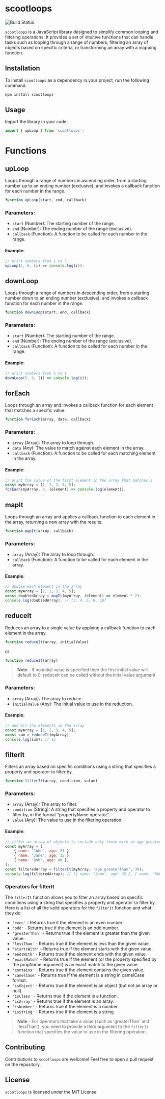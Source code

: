 # scootloops

![Build Status](https://github.com/PxPerfectMike/scootloops/actions/workflows/node.js.yml/badge.svg)

`scootloops` is a JavaScript library designed to simplify common looping and filtering operations. It provides a set of intuitive functions that can handle tasks such as looping through a range of numbers, filtering an array of objects based on specific criteria, or transforming an array with a mapping function.

## Installation

To install `scootloops` as a dependency in your project, run the following command:

```bash
npm install scootloops
```

## Usage

Import the library in your code:

```javascript
import { upLoop } from 'scootloops';
```

# Functions

## upLoop

Loops through a range of numbers in ascending order, from a starting number up to an ending number (exclusive), and invokes a callback function for each number in the range.

```javascript
function upLoop(start, end, callback)
```

### Parameters:

-   `start` (Number): The starting number of the range.
-   `end` (Number): The ending number of the range (exclusive).
-   `callback` (Function): A function to be called for each number in the range.

#### Example:

```javascript
// print numbers from 1 to 5
upLoop(1, 6, (i) => console.log(i));
```

## downLoop

Loops through a range of numbers in descending order, from a starting number down to an ending number (exclusive), and invokes a callback function for each number in the range.

```javascript
function downLoop(start, end, callback)

```

### Parameters:

-   `start` (Number): The starting number of the range.
-   `end` (Number): The ending number of the range (exclusive).
-   `callback` (Function): A function to be called for each number in the range.

#### Example:

```javascript
// print numbers from 5 to 1
downLoop(5, 0, (i) => console.log(i));
```

## forEach

Loops through an array and invokes a callback function for each element that matches a specific value.

```javascript
function forEach(array, data, callback)
```

### Parameters:

-   `array` (Array): The array to loop through.
-   `data` (Any): The value to match against each element in the array.
-   `callback` (Function): A function to be called for each matching element in the array.

#### Example:

```javascript
// print the value of the first element in the array that matches 3
const myArray = [1, 2, 3, 4, 5];
forEach(myArray, 3, (element) => console.log(element));
```

## mapIt

Loops through an array and applies a callback function to each element in the array, returning a new array with the results.

```javascript
function mapIt(array, callback)
```

### Parameters:

-   `array` (Array): The array to loop through.
-   `callback` (Function): A function to be called for each element in the array.

#### Example:

```javascript
// double each element in the array
const myArray = [1, 2, 3, 4, 5];
const doubledArray = mapIt(myArray, (element) => element * 2);
console.log(doubledArray); // [2, 4, 6, 8, 10]
```

## reduceIt

Reduces an array to a single value by applying a callback function to each element in the array.

```javascript
function reduceIt(array, initialValue)
```

or

```javascript
function reduceIt(array)
```

> **Note** - If no initial value is specified then the first initial value will default to 0. reduceIt can be called without the inital value argument.

### Parameters:

-   `array` (Array): The array to reduce.
-   `initialValue` (Any): The initial value to use in the reduction.

#### Example:

```javascript
// add all the elements in the array
const myArray = [1, 2, 3, 4, 5];
const sum = reduceIt(myArray);
console.log(sum); // 15
```

## filterIt

Filters an array based on specific conditions using a string that specifies a property and operator to filter by.

```javascript
function filterIt(array, condition, value)
```

### Parameters:

-   `array` (Array): The array to filter.
-   `condition` (String): A string that specifies a property and operator to filter by, in the format "propertyName.operator".
-   `value` (Any): The value to use in the filtering operation.

#### Example:

```javascript
// filter an array of objects to include only those with an age greater than 30
const myArray = [
	{ name: 'John', age: 25 },
	{ name: 'Jane', age: 35 },
	{ name: 'Bob', age: 40 },
];
const filteredArray = filterIt(myArray, 'age.greaterThan', 30);
console.log(filteredArray); // [{ name: "Jane", age: 35 }, { name: "Bob", age: 40 }]
```

### Operators for filterIt

The `filterIt` function allows you to filter an array based on specific conditions using a string that specifies a property and operator to filter by. Here is a list of all the valid operators for the `filterIt` function and what they do:

-   `'even'` - Returns true if the element is an even number.
-   `'odd'` - Returns true if the element is an odd number.
-   `'greaterThan'` - Returns true if the element is greater than the given value.
-   `'lessThan'` - Returns true if the element is less than the given value.
-   `'startsWith'` - Returns true if the element starts with the given value.
-   `'endsWith'` - Returns true if the element ends with the given value.
-   `'exactMatch'` - Returns true if the element (or the property specified by the propName argument) is an exact match to the given value.
-   `'contains'` - Returns true if the element contains the given value.
-   `'camelCase'` - Returns true if the element is a string in camelCase format.
-   `'isObject'` - Returns true if the element is an object (but not an array or null).
-   `'isClass'` - Returns true if the element is a function.
-   `'isArray'` - Returns true if the element is an array.
-   `'isNumber'` - Returns true if the element is a number.
-   `'isString'` - Returns true if the element is a string.

> **Note** - For operators that take a value (such as 'greaterThan' and 'lessThan'), you need to provide a third argument to the `filterIt` function that specifies the value to use in the filtering operation.

## Contributing

Contributions to `scootloops` are welcome! Feel free to open a pull request on the repository.

## License

`scootloops` is licensed under the MIT License

